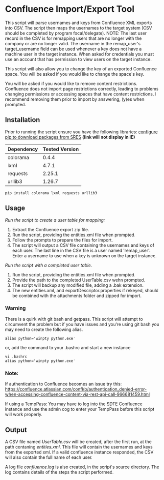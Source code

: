 # Confluence Import/Export Tool

This script will parse usernames and keys from Confluence XML exports into CSV. The script then maps the usernames to the target system (CSV should be completed by program focal/delegate). NOTE: The last user record in the CSV is for remapping users that are no longer with the company or are no longer valid. The username in the remap_user's target_username field can be used whenever a key does not have a machine user in the target instance. When asked for credentials you must use an account that has permission to view users on the target instance.

This script will also allow you to change the key of an exported Confluence space. You will be asked if you would like to change the space's key.

You will be asked if you would like to remove content restrictions. Confluence does not import page restrictions correctly, leading to problems changing permissions or accessing spaces that have content restrictions. I recommend removing them prior to import by answering, (y)es when prompted.

## Installation

Prior to running the script ensure you have the following libraries:
[configure pip to download packages from SRES](https://git.web.boeing.com/artifactory/documentation/-/blob/master/python/README.md) **(link will not display in IE)**

| Dependency      | Tested Version |
| --------------- | -------------- |
| colorama        | 0.4.4          |
| lxml            | 4.7.1          |
| requests        | 2.25.1         |
| urllib3         | 1.26.7         |

```Shell
pip install colorama lxml requests urllib3
```

## Usage

_Run the script to create a user table for mapping:_

1. Extract the Confluence export zip file.
2. Run the script, providing the entities.xml file when prompted.
3. Follow the prompts to prepare the files for import.
4. The script will output a CSV file containing the usernames and keys of each user. The last line in the CSV file is a user named 'remap_user'. Enter a username to use when a key is unknown on the target instance.

_Run the script with a completed user table._

1. Run the script, providing the entities.xml file when prompted.
2. Provide the path to the completed UserTable.csv wehn prompted.
3. The script will backup any modified file, adding a .bak extension.
4. The new entities.xml, and exportDescriptor.properties if rekeyed, should be combined with the attachments folder and zipped for import.

### **Warning**

There is a quirk with git bash and getpass. This script will attempt to circumvent the problem but if you have issues and you're using git bash you may need to create the following alias.

```Shell
alias python='winpty python.exe'
```

or, add the command to your .bashrc and start a new instance

```Shell
vi .bashrc
alias python='winpty python.exe'
```

### **Note:**

If authentication to Confluence becomes an issue try this:
<https://confluence.atlassian.com/confkb/authentication_denied-error-when-accessing-confluence-content-via-rest-api-call-966681459.html>

If using a TempPass:
You may have to log into the SDTE Confluence instance and use the admin cog to enter your TempPass before this script will work properly.

## Output

A CSV file named _UserTable.csv_ will be created, after the first run, at the path contaning _entities.xml_. This file will contain the usernames and keys from the exported xml.
If a valid confluence instance responded, the CSV will also contain the full name of each user.

A log file _confluence.log_ is also created, in the script's source directory. The log contains details of the steps the script performed.
